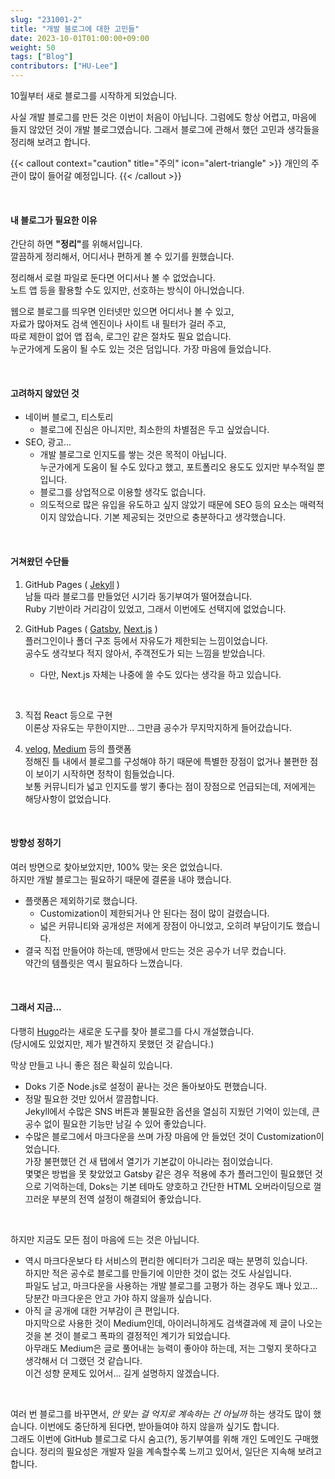 ```yaml
---
slug: "231001-2"
title: "개발 블로그에 대한 고민들"
date: 2023-10-01T01:00:00+09:00
weight: 50
tags: ["Blog"]
contributors: ["HU-Lee"]
---
```


10월부터 새로 블로그를 시작하게 되었습니다.

사실 개발 블로그를 만든 것은 이번이 처음이 아닙니다.
그럼에도 항상 어렵고, 마음에 들지 않았던 것이 개발 블로그였습니다. 그래서 블로그에 관해서 했던 고민과 생각들을 정리해 보려고 합니다.

{{< callout context="caution" title="주의" icon="alert-triangle" >}}
개인의 주관이 많이 들어갈 예정입니다.
{{< /callout >}}

<br>

#### 내 블로그가 필요한 이유

간단히 하면 <b>"정리"</b>를 위해서입니다.  
깔끔하게 정리해서, 어디서나 편하게 볼 수 있기를 원했습니다.

정리해서 로컬 파일로 둔다면 어디서나 볼 수 없었습니다.  
노트 앱 등을 활용할 수도 있지만, 선호하는 방식이 아니었습니다.

웹으로 블로그를 띄우면 인터넷만 있으면 어디서나 볼 수 있고,  
자료가 많아져도 검색 엔진이나 사이트 내 필터가 걸러 주고,  
따로 제한이 없어 앱 접속, 로그인 같은 절차도 필요 없습니다.  
누군가에게 도움이 될 수도 있는 것은 덤입니다. 가장 마음에 들었습니다.

<br>

#### 고려하지 않았던 것

- 네이버 블로그, 티스토리
  - 블로그에 진심은 아니지만, 최소한의 차별점은 두고 싶었습니다.
- SEO, 광고...
  - 개발 블로그로 인지도를 쌓는 것은 목적이 아닙니다.  
    누군가에게 도움이 될 수도 있다고 했고, 포트폴리오 용도도 있지만 부수적일 뿐입니다.
  - 블로그를 상업적으로 이용할 생각도 없습니다.
  - 의도적으로 많은 유입을 유도하고 싶지 않았기 때문에 SEO 등의 요소는 매력적이지 않았습니다. 기본 제공되는 것만으로 충분하다고 생각했습니다.

<br>

#### 거쳐왔던 수단들

1. GitHub Pages ( [Jekyll][jekyll] )  
   남들 따라 블로그를 만들었던 시기라 동기부여가 떨어졌습니다.  
   Ruby 기반이라 거리감이 있었고, 그래서 이번에도 선택지에 없었습니다.

2. GitHub Pages ( [Gatsby][gatsby], [Next.js][nextjs] )  
   플러그인이나 폴더 구조 등에서 자유도가 제한되는 느낌이었습니다.  
   공수도 생각보다 적지 않아서, 주객전도가 되는 느낌을 받았습니다.

   - 다만, Next.js 자체는 나중에 쓸 수도 있다는 생각을 하고 있습니다.

<br>

3. 직접 React 등으로 구현  
   이론상 자유도는 무한이지만... 그만큼 공수가 무지막지하게 들어갔습니다.

4. [velog][velog], [Medium][medium] 등의 플랫폼  
   정해진 틀 내에서 블로그를 구성해야 하기 때문에
   특별한 장점이 없거나 불편한 점이 보이기 시작하면 정착이 힘들었습니다.  
   보통 커뮤니티가 넓고 인지도를 쌓기 좋다는 점이 장점으로 언급되는데, 저에게는 해당사항이 없었습니다.

<br>

#### 방향성 정하기

여러 방면으로 찾아보았지만, 100% 맞는 옷은 없었습니다.  
하지만 개발 블로그는 필요하기 때문에 결론을 내야 했습니다.

- 플랫폼은 제외하기로 했습니다.
  - Customization이 제한되거나 안 된다는 점이 많이 걸렸습니다.
  - 넓은 커뮤니티와 공개성은 저에게 장점이 아니었고, 오히려 부담이기도 했습니다.
- 결국 직접 만들어야 하는데, 맨땅에서 만드는 것은 공수가 너무 컸습니다.  
  약간의 템플릿은 역시 필요하다 느꼈습니다.

<br>

#### 그래서 지금...

다행히 [Hugo][hugo]라는 새로운 도구를 찾아 블로그를 다시 개설했습니다.  
(당시에도 있었지만, 제가 발견하지 못했던 것 같습니다.)

막상 만들고 나니 좋은 점은 확실히 있습니다.

- Doks 기준 Node.js로 설정이 끝나는 것은 돌아보아도 편했습니다.
- 정말 필요한 것만 있어서 깔끔합니다.  
  Jekyll에서 수많은 SNS 버튼과 불필요한 옵션을 열심히 지웠던 기억이 있는데, 큰 공수 없이 필요한 기능만 남길 수 있어 좋았습니다.
- 수많은 블로그에서 마크다운을 쓰며 가장 마음에 안 들었던 것이 Customization이었습니다.  
  가장 불편했던 건 새 탭에서 열기가 기본값이 아니라는 점이었습니다.  
  몇몇은 방법을 못 찾았었고 Gatsby 같은 경우 적용에 추가 플러그인이 필요했던 것으로 기억하는데, Doks는 기본 테마도 양호하고 간단한 HTML 오버라이딩으로 껄끄러운 부분의 전역 설정이 해결되어 좋았습니다.

<br>

하지만 지금도 모든 점이 마음에 드는 것은 아닙니다.

- 역시 마크다운보다 타 서비스의 편리한 에디터가 그리운 때는 분명히 있습니다.  
  하지만 적은 공수로 블로그를 만들기에 이만한 것이 없는 것도 사실입니다.  
  파일도 남고, 마크다운을 사용하는 개발 블로그를 고평가 하는 경우도 꽤나 있고...  
  당분간 마크다운은 안고 가야 하지 않을까 싶습니다.
- 아직 글 공개에 대한 거부감이 큰 편입니다.  
  마지막으로 사용한 것이 Medium인데, 아이러니하게도 검색결과에 제 글이 나오는 것을 본 것이 블로그 폭파의 결정적인 계기가 되었습니다.  
  아무래도 Medium은 글로 풀어내는 능력이 좋아야 하는데, 저는 그렇지 못하다고 생각해서 더 그랬던 것 같습니다.  
  이건 성향 문제도 있어서... 길게 설명하지 않겠습니다.

<br>

여러 번 블로그를 바꾸면서, _안 맞는 걸 억지로 계속하는 건 아닐까_ 하는 생각도 많이 했습니다. 이번에도 중단하게 된다면, 받아들여야 하지 않을까 싶기도 합니다.  
그래도 이번에 GitHub 블로그로 다시 숨고(?), 동기부여를 위해 개인 도메인도 구매했습니다. 정리의 필요성은 개발자 일을 계속할수록 느끼고 있어서, 일단은 지속해 보려고 합니다.

[jekyll]: https://jekyllrb.com/
[gatsby]: https://www.gatsbyjs.com/
[nextjs]: https://nextjs.org/
[medium]: https://medium.com/
[velog]: https://velog.io/
[hugo]: https://gohugo.io/
